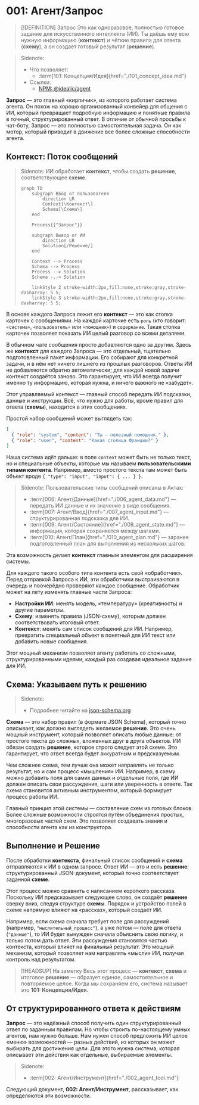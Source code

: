 # 001: Агент/Запрос

> [!DEFINITION] Запрос
> Это как одноразовое, полностью готовое задание для искусственного интеллекта (ИИ). Ты даёшь ему всю нужную информацию (**контекст**) и чёткие правила для ответа (**схему**), а он создаёт готовый результат (**решение**).

> Sidenote:
> - Что позволяет:
>   - :term[101: Концепция/Идея]{href="./101_concept_idea.md"}
> - Ссылки:
>   - [NPM: @idealic/agent](https://www.npmjs.com/package/@augceo/agent)

**Запрос** — это главный «кирпичик», из которого работает система агента. Он похож на хорошо организованный конвейер для общения с ИИ, который превращает подробную информацию и понятные правила в точный, структурированный ответ. В отличие от обычной просьбы к чат-боту, Запрос — это полностью самостоятельная задача. Он как мотор, который приводит в движение все более сложные способности агента.

## Контекст: Поток сообщений

> Sidenote:
> ИИ обработает **контекст**, чтобы создать **решение**, соответствующее **схеме**.
>
> ```mermaid
> graph TD
>     subgraph Ввод от пользователя
>         direction LR
>         Context[\Контекст\]
>         Schema[\Схема\]
>     end
>
>     Process{{"Запрос"}}
>
>     subgraph Вывод от ИИ
>         direction LR
>         Solution[/Решение/]
>     end
>
>     Context --> Process
>     Schema --> Process
>     Process --> Solution
>     Schema -.-> Solution
>
>     linkStyle 2 stroke-width:2px,fill:none,stroke:gray,stroke-dasharray: 5 5;
>     linkStyle 3 stroke-width:2px,fill:none,stroke:gray,stroke-dasharray: 5 5;
> ```

В основе каждого Запроса лежит его **контекст** — это как стопка карточек с сообщениями. На каждой карточке есть `роль` (кто говорит: `«система»`, `«пользователь»` или `«помощник»`) и `содержание`. Такая стопка карточек позволяет показать ИИ целый разговор со всеми деталями.

В обычном чате сообщения просто добавляются одно за другим. Здесь же **контекст** для каждого Запроса — это отдельный, тщательно подготовленный пакет информации. Его собирают для конкретной задачи, и в нём нет ничего лишнего из прошлых разговоров. Ответы ИИ не добавляются обратно автоматически; для каждой новой задачи контекст создаётся заново. Это гарантирует, что ИИ всегда получит именно ту информацию, которая нужна, и ничего важного не «забудет».

Этот управляемый контекст — главный способ передать ИИ подсказки, данные и инструкции. Всё, что нужно для работы, кроме правил для ответа (**схемы**), находится в этих сообщениях.

Простой набор сообщений может выглядеть так:

```json
[
  { "role": "system", "content": "Ты — полезный помощник." },
  { "role": "user", "content": "Какая столица Франции?" }
]
```

Наша система идёт дальше: в поле `content` может быть не только текст, но и специальные объекты, которые мы называем **пользовательскими типами контента**. Например, вместо простого текста там может быть объект вроде `{ "type": "input", "input": { ... } }`.

> Sidenote:
> Пользовательские типы сообщений описаны в Актах:
>
> - :term[006: Агент/Данные]{href="./006_agent_data.md"} — передать ИИ данные и их значение в виде сообщения.
> - :term[007: Агент/Ввод]{href="./007_agent_input.md"} — структурированная подсказка для ИИ.
> - :term[009: Агент/Состояние]{href="./009_agent_state.md"} — информация, которая сохраняется между шагами.
> - :term[010: Агент/План]{href="./010_agent_plan.md"} — заранее подготовленный план для выполнения из нескольких шагов.

Эта возможность делает **контекст** главным элементом для расширения системы.

Для каждого такого особого типа контента есть свой «обработчик». Перед отправкой Запроса к ИИ, эти обработчики выстраиваются в очередь и поочерёдно проверяют каждое сообщение. Обработчик может на лету изменять главные части Запроса:

- **Настройки ИИ**: менять модель, «температуру» (креативность) и другие параметры.
- **Схему**: изменять правила (JSON-схему), которым должен соответствовать итоговый ответ.
- **Контекст**: менять сам список сообщений для ИИ. Например, превратить специальный объект в понятный для ИИ текст или добавить новые сообщения.

Этот мощный механизм позволяет агенту работать со сложными, структурированными идеями, каждый раз создавая идеальное задание для ИИ.

## Схема: Указываем путь к решению

> Sidenote:
> - Подробнее читайте на [json-schema.org](https://json-schema.org/)

**Схема** — это набор правил (в формате JSON Schema), который точно описывает, как должно выглядеть желаемое **решение**. Это очень мощный инструмент, который позволяет описать любые данные: от простого текста до сложных, вложенных друг в друга объектов. ИИ обязан создать **решение**, которое строго следует этой схеме. Это гарантирует, что ответ всегда будет аккуратным и предсказуемым.

Чем сложнее схема, тем лучше она может направлять не только результат, но и сам процесс «мышления» ИИ. Например, в схему можно добавить поля для самих данных и отдельные поля, где ИИ должен описать свои рассуждения, шаги или уверенность в ответе. Так схема становится активным инструментом, который формирует процесс работы ИИ.

Главный принцип этой системы — составление схем из готовых блоков. Более сложные возможности строятся путём объединения простых, многоразовых частей схем. Это позволяет создавать знания и способности агента как из конструктора.

## Выполнение и Решение

После обработки **контекста**, финальный список сообщений и **схема** отправляются к ИИ в одном запросе. Ответ ИИ — это и есть **решение**: структурированный JSON-документ, который точно соответствует заданной **схеме**.

Этот процесс можно сравнить с написанием короткого рассказа. Поскольку ИИ предсказывает следующее слово, он создаёт **решение** сверху вниз, следуя структуре **схемы**. Порядок и устройство полей в схеме напрямую влияют на «рассказ», который создаёт ИИ.

Например, если схема сначала требует поле для рассуждений (например, `"мыслительный_процесс"`), а уже потом — поле для ответа (`"данные"`), то ИИ будет вынужден сначала объяснить свою логику, и только потом дать ответ. Эти рассуждения становятся частью контекста, который влияет на финальный результат. Это мощный механизм, который позволяет нам направлять «мысли» ИИ, получая контроль над результатом.

> [!HEADSUP] На заметку
> Весь этот процесс — **контекст**, **схема** и итоговое **решение** — образует единое, самостоятельное и повторяемое целое. Когда мы сохраняем его, система называет это **101: Концепция/Идея**.

## От структурированного ответа к действиям

**Запрос** — это надёжный способ получить один структурированный ответ по заданным правилам. Но чтобы строить по-настоящему умных агентов, нам нужно больше. Нам нужен способ предложить ИИ целое «меню» возможностей — разных действий, из которых он может выбирать для достижения цели. Для этого нужна система, которая описывает эти действия как отдельные, выбираемые элементы.

> Sidenote:
> - :term[002: Агент/Инструмент]{href="./002_agent_tool.md"}

Следующий документ, **002: Агент/Инструмент**, рассказывает, как определяются эти возможности.
